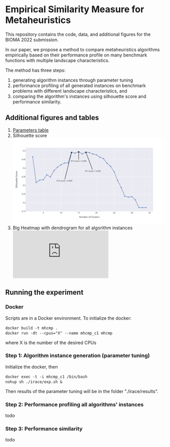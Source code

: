 # Empirical Similarity Measure for Metaheuristics
This repository contains the code, data, and additional figures for the BIOMA 2022 submission.

In our paper, we propose a method to compare metaheuristics algorithms empirically based on their performance profile on many benchmark functions with multiple landscape characteristics.

The method has three steps:
1. generating algorithm instances through parameter tuning
2. performance profiling of all generated instances on benchmark problems with different landscape characteristics, and 
3. comparing the algorithm's instances using silhouette score and performance similarity.

## Additional figures and tables
1. [Parameters table](https://github.com/jair-pereira/mhcmp/blob/bioma2022/images/parameter_table.pdf)
2. Silhouette score ![Silhouette score](https://github.com/jair-pereira/mhcmp/blob/bioma2022/images/silscore.svg)
3. Big Heatmap with dendrogram for all algorithm instances ![bigheat](https://github.com/jair-pereira/mhcmp/blob/bioma2022/images/bigheat.html)

## Running the experiment
### Docker
Scripts are in a Docker environment. To initialize the docker:
```
docker build -t mhcmp .
docker run -dt --cpus="X" --name mhcmp_c1 mhcmp
```
where X is the number of the desired CPUs

### Step 1: Algorithm instance generation (parameter tuning)
Initialize the docker, then 
```
docker exec -t -i mhcmp_c1 /bin/bash
nohup sh ./irace/exp.sh &
 ```

Then results of the parameter tuning will be in the folder "./irace/results".

### Step 2: Performance profiling all algorithms' instances
todo
### Step 3: Performance similarity
todo
